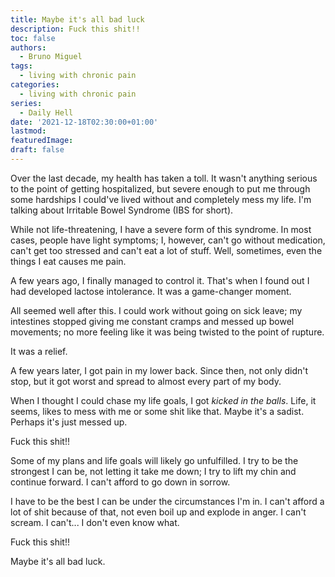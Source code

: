 ```yaml
---
title: Maybe it's all bad luck
description: Fuck this shit!!
toc: false
authors:
  - Bruno Miguel
tags:
  - living with chronic pain
categories:
  - living with chronic pain
series:
  - Daily Hell
date: '2021-12-18T02:30:00+01:00'
lastmod:
featuredImage:
draft: false
---
```


Over the last decade, my health has taken a toll. It wasn't anything serious to the point of getting hospitalized, but severe enough to put me through some hardships I could've lived without and completely mess my life. I'm talking about Irritable Bowel Syndrome (IBS for short).

While not life-threatening, I have a severe form of this syndrome. In most cases, people have light symptoms; I, however, can't go without medication, can't get too stressed and can't eat a lot of stuff. Well, sometimes, even the things I eat causes me pain.

A few years ago, I finally managed to control it. That's when I found out I had developed lactose intolerance. It was a game-changer moment.

All seemed well after this. I could work without going on sick leave; my intestines stopped giving me constant cramps and messed up bowel movements; no more feeling like it was being twisted to the point of rupture.

It was a relief.

A few years later, I got pain in my lower back. Since then, not only didn't stop, but it got worst and spread to almost every part of my body.

When I thought I could chase my life goals, I got _kicked in the balls_. Life, it seems, likes to mess with me or some shit like that. Maybe it's a sadist. Perhaps it's just messed up.

Fuck this shit!!

Some of my plans and life goals will likely go unfulfilled. I try to be the strongest I can be, not letting it take me down; I try to lift my chin and continue forward. I can't afford to go down in sorrow.

I have to be the best I can be under the circumstances I'm in. I can't afford a lot of shit because of that, not even boil up and explode in anger. I can't scream. I can't... I don't even know what.

Fuck this shit!!

Maybe it's all bad luck.
